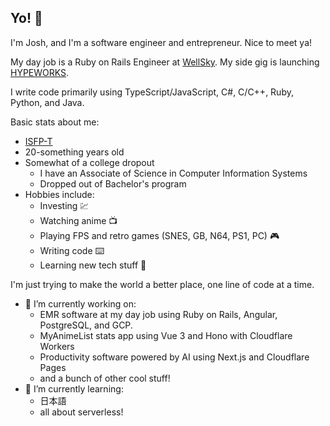 ## Yo! 👋

I'm Josh, and I'm a software engineer and entrepreneur. Nice to meet ya!

My day job is a Ruby on Rails Engineer at [WellSky](https://github.com/mediwareinc). My side gig is launching [HYPEWORKS](https://github.com/HYPEWORKS).

I write code primarily using TypeScript/JavaScript, C#, C/C++, Ruby, Python, and Java.

Basic stats about me:

 - [ISFP-T](https://www.16personalities.com/isfp-personality)
 - 20-something years old
 - Somewhat of a college dropout
   * I have an Associate of Science in Computer Information Systems
   * Dropped out of Bachelor's program
 - Hobbies include:
   * Investing 💹
   * Watching anime 📺
   * Playing FPS and retro games (SNES, GB, N64, PS1, PC) 🎮
   * Writing code ⌨️
   * Learning new tech stuff 🧠

I'm just trying to make the world a better place, one line of code at a time.

- 🔭 I’m currently working on:
  * EMR software at my day job using Ruby on Rails, Angular, PostgreSQL, and GCP.
  * MyAnimeList stats app using Vue 3 and Hono with Cloudflare Workers
  * Productivity software powered by AI using Next.js and Cloudflare Pages
  * and a bunch of other cool stuff!
  <!-- * A social network, [@oshiete](https://github.com/oshiete)
  * Several game concepts. Some using C++ with SDL2, C# using FNA, and some using TypeScript and WebGL. -->
- 🌱 I’m currently learning:
  * 日本語
  * all about serverless!

<!--
**YoCodingJosh/YoCodingJosh** is a ✨ _special_ ✨ repository because its `README.md` (this file) appears on your GitHub profile.

Here are some ideas to get you started:

- 🔭 I’m currently working on ...
- 🌱 I’m currently learning ...
- 👯 I’m looking to collaborate on ...
- 🤔 I’m looking for help with ...
- 💬 Ask me about ...
- 📫 How to reach me: ...
- 😄 Pronouns: ...
- ⚡ Fun fact: ...
-->
